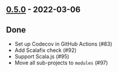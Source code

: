 ## [0.5.0](https://github.com/kevin-lee/extras/issues?utf8=%E2%9C%93&q=is%3Aissue+is%3Aclosed+-label%3Ainvalid+milestone%3Amilestone5) - 2022-03-06

## Done
* Set up Codecov in GitHub Actions (#83)
* Add Scalafix check (#92)
* Support Scala.js (#95)
* Move all sub-projects to `modules` (#97)
